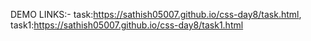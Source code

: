 DEMO LINKS:-
task:https://sathish05007.github.io/css-day8/task.html,
task1:https://sathish05007.github.io/css-day8/task1.html
